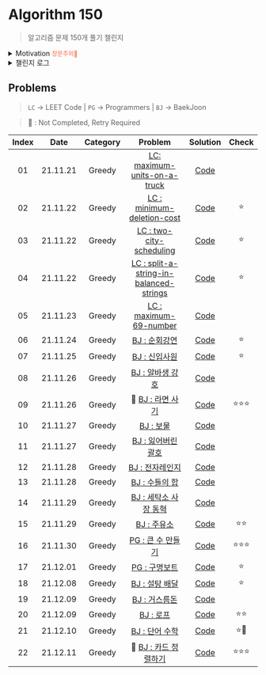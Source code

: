 # Algorithm 150

> 알고리즘 문제 150개 풀기 챌린지

<details>
  <summary>Motivation 
    <span style="font-size:12px; color:tomato">장문주의🚨</span>
  </summary>

코딩 테스트(코테)를 여러 번 보면서, 광탈 상황을 경험하면서 도대체 어떻게 하면 합격할 수 있을까에 대해서 고민을 하게 되었다. 공식적인 기록(온라인 저지 플랫폼에 남은 문제 기록)으로 내가 코테 문제를 연습한 문제 수가 거의 450문제는 되는 것으로 확인되었다.(450문제가 적으면 적지만 일년 반정도의 기간을 고려하면 하루에 한문제 정도 푼 것 같다.) 그런데 왜 나는 코테에서 문제를 풀지 못하는가? 에 대한 해답을 찾고 싶었다.

지금까지 내가 문제를 풀어왔던 스타일은 1문제를 풀어도 정확히 풀어보려고 하였다. 최대한 힌트 같은 것 없이 내 힘으로 문제를 이해하고 로직을 구현하려고 노력하였다. 한 문제를 가지고 몇 시간이고 며칠이고 고민했던 적도 있었다. 이러한 방법이 프로그래밍 실력 향상에는 도움이 될 수 있다. 하지만 코테를 위한 방법이 아니였다.

모든 코테 준비 방법 관련 [영상](<(https://www.youtube.com/watch?v=ukkLCl9yBvE&t=808s)>)에서 하는 말은 `코테 문제의 유형을 익혀서 문제에 익숙해져라`와 `카테고리 별 풀이 방법을 익혀라` 였다. 이런 말을 들으니 난감하였다. 사실 알고리즘 풀이법 혹은 문제별 유형 정리 같은 부분을 한 번도 해본 적이 없었기 때문이다. (오히려 알고리즘 개념 자체를 이해하는데 포커스를 뒀던 것 같다.) 문제를 보고 어떻게 풀어갈지를 생각하고 그에 맞게 문제를 풀었을 뿐이였다. 체계적으로 정리하면서 해본 적이 없었기에 `어떤 문제를 보면 아 이 문제는 이렇게 접근해서 풀면 되는구나` 라는 생각할 수 없었다. 코테 준비는 마치 수능 수학을 준비하듯 해야 했던 것 같다. 그리고 코테에서 많이 나오는 유형은 정해져있고 그러한 유형에만 익숙해지고 그 문제만이라도 정확히 풀어내면 사실 코테를 통과하는게 그렇게 큰 어려움은 아니라고 한다.

내가 직접 코테를 보면서 실제로 코테 정답률과 응시율 등을 비교해 본 결과, 이 말에 절대 공감하게 되었다. 실제로 이번에 본 코테(프로그래머스 시행)에서 약 1100명 정도가 응시를 했고 총 문제는 3문제였다. 정렬문제, 그래프 문제, 그리디 문제(?)로 출제된 것으로 보인다. 이 코테에서는 실시간으로 제출자와 정답자를 확인할 수 있었다. 그런데 놀랍게도 가장 쉬운 문제에 대한 정답자가 300~400명밖에 되지 않았다. 두번째로 어려웠던 문제는 200명정도, 마지막 문제는 정답자가 100명도 채 안되었다. 또한 100위권까지 랭크를 확인할 수 있었는데, 이 결과를 보고 약간 충격😱 을 느끼고 희망😃 을 보았다. `100위 안에 든 사람 중에 3문제를 완벽하게 다 푼 사람은 10명도 채 되지 않았다`. 2 ~ 2.5문제정도로 생각하면 100위권 안에 들었고, 아마도 `2문제만 클리어하면 200위권에는 충분히 들지 않을까` 하는 생각을 들었다. 이 정도면 코테를 통과하는게 엄청 어려운 것은 아니구나 하는 확신을 갖게되었다.(현재는 나는 1 ~ 1.5문제 정도를 해결할 수 있다.)

결론적으로 방향성을 바꿔서 정확히 `코테 통과`를 목표해서 자주 나오는 유형별 문제를 정리하며 익숙해지기로 했다. 자주 나오는 유형 3가지인 `그리디 알고리즘`, `탐색 알고리즘(DFS/BFS 포함)`, `동적 프로그래밍(초중급 난이도 수준)`를 각각 50문제씩 150문제를 `남은 2021년`(이 글을 쓰는 날이 21년 11월 21일이기에 대략 40일정도)동안 풀고 기록할 것이다. 문제에 사용할 플랫폼은 LeetCode, 백준, 프로그래머스를 주로 사용할 것이다.

도오전~~~🚀

</details>

<details>
<summary>챌린지 로그</summary>

✅ Coming Soon 🚀

~~✅ Updated 2023.03.05~~

~~끝내지 못한 챌린지를 다시 시작하기 위해 돌아왔다. 알고리즘 문제는 꾸준함이 중요한데, 항상 용두사미가 된다. 올해엔 꼭 이 챌린지를 마무리하겠다. 최소한의 목표는 일주일에 한문제씩 풀기!!~~

~~✅ Updated 2022.02.12~~

~~결국 작년에 해당 도전 과제는 끝내지 못하였다. 하지만 2022년에 다시 시작한다. 물론 이직을 한 상태이기 때문에 예전처럼 매일 문제를 풀고 하긴 힘들것으로 사료된다.😅 현재 22문제정도를 풀어 놓은 상태이기 때문에 올해동안 3가지 파트에 대한 문제, 총 합 150를 풀어보자. 목표 재설정 및 재도전!! 도전은 끝나지 않는다!! 🚀~~

✅ Updated 2021.11.25

운이 좋았는지 어쨌는지 위에서 언급한 코테에서 합격하였다. 처음으로 코테에서 합격해보는 것이라 기분은 좋지만, 코테에서 내가 원하던 목표를 달성하기 위해선 아직 갈 길이 멀다.
ㅎㅇㅌ 🔥

</details>

## Problems

> `LC` → LEET Code | `PG` → Programmers | `BJ` → BaekJoon

> 📌 : Not Completed, Retry Required

| Index |   Date   | Category |                                                    Problem                                                    |          Solution           |   Check   |
| :---: | :------: | :------: | :-----------------------------------------------------------------------------------------------------------: | :-------------------------: | :-------: |
|  01   | 21.11.21 |  Greedy  |            [LC: maximum-units-on-a-truck](https://leetcode.com/problems/maximum-units-on-a-truck)             | [Code](/150pb/greedy/1.js)  |           |
|  02   | 21.11.22 |  Greedy  | [LC : minimum-deletion-cost](https://leetcode.com/problems/minimum-deletion-cost-to-avoid-repeating-letters/) | [Code](/150pb/greedy/2.js)  |    ⭐️    |
|  03   | 21.11.22 |  Greedy  |                [LC : two-city-scheduling](https://leetcode.com/problems/two-city-scheduling/)                 | [Code](/150pb/greedy/3.js)  |    ⭐️    |
|  04   | 21.11.22 |  Greedy  | [LC : split-a-string-in-balanced-strings](https://leetcode.com/problems/split-a-string-in-balanced-strings/)  | [Code](/150pb/greedy/4.js)  |    ⭐️    |
|  05   | 21.11.23 |  Greedy  |                  [LC : maximum-69-number](https://leetcode.com/problems/maximum-69-number/)                   | [Code](/150pb/greedy/5.js)  |           |
|  06   | 21.11.24 |  Greedy  |                             [BJ : 순회강연](https://www.acmicpc.net/problem/2109)                             | [Code](/150pb/greedy/6.js)  |    ⭐️    |
|  07   | 21.11.25 |  Greedy  |                             [BJ : 신입사원](https://www.acmicpc.net/problem/1946)                             | [Code](/150pb/greedy/7.js)  |    ⭐️    |
|  08   | 21.11.26 |  Greedy  |                           [BJ : 알바생 강호](https://www.acmicpc.net/problem/1758)                            | [Code](/150pb/greedy/8.js)  |           |
|  09   | 21.11.26 |  Greedy  |                          📌 [BJ : 라면 사기](https://www.acmicpc.net/problem/18185)                           | [Code](/150pb/greedy/9.js)  | ⭐️⭐️⭐️ |
|  10   | 21.11.27 |  Greedy  |                              [BJ : 보물 ](https://www.acmicpc.net/problem/1026)                               | [Code](/150pb/greedy/10.js) |           |
|  11   | 21.11.27 |  Greedy  |                          [BJ : 잃어버린 괄호 ](https://www.acmicpc.net/problem/1541)                          | [Code](/150pb/greedy/11.js) |           |
|  12   | 21.11.28 |  Greedy  |                           [BJ : 전자레인지 ](https://www.acmicpc.net/problem/10162)                           | [Code](/150pb/greedy/12.js) |           |
|  13   | 21.11.28 |  Greedy  |                            [BJ : 수들의 합 ](https://www.acmicpc.net/problem/1789)                            | [Code](/150pb/greedy/13.js) |           |
|  14   | 21.11.29 |  Greedy  |                        [BJ : 세탁소 사장 동혁 ](https://www.acmicpc.net/problem/2720)                         | [Code](/150pb/greedy/14.js) |           |
|  15   | 21.11.29 |  Greedy  |                             [BJ : 주유소 ](https://www.acmicpc.net/problem/13305)                             | [Code](/150pb/greedy/15.js) |  ⭐️⭐️   |
|  16   | 21.11.30 |  Greedy  |                [PG : 큰 수 만들기 ](https://programmers.co.kr/learn/courses/30/lessons/42883)                 | [Code](/150pb/greedy/16.js) | ⭐️⭐️⭐️ |
|  17   | 21.12.01 |  Greedy  |                  [PG : 구명보트 ](https://programmers.co.kr/learn/courses/30/lessons/42885)                   | [Code](/150pb/greedy/17.js) |    ⭐️    |
|  18   | 21.12.08 |  Greedy  |                            [BJ : 설탕 배달 ](https://www.acmicpc.net/problem/2839)                            | [Code](/150pb/greedy/18.js) |    ⭐️    |
|  19   | 21.12.09 |  Greedy  |                            [BJ : 거스름돈 ](https://www.acmicpc.net/problem/5585)                             | [Code](/150pb/greedy/19.js) |           |
|  20   | 21.12.09 |  Greedy  |                              [BJ : 로프 ](https://www.acmicpc.net/problem/2217)                               | [Code](/150pb/greedy/20.js) |  ⭐️⭐️   |
|  21   | 21.12.10 |  Greedy  |                            [BJ : 단어 수학 ](https://www.acmicpc.net/problem/1339)                            | [Code](/150pb/greedy/21.js) |   ⭐️🥳   |
|  22   | 21.12.11 |  Greedy  |                         📌 [BJ : 카드 정렬하기](https://www.acmicpc.net/problem/1715)                         | [Code](/150pb/greedy/22.js) | ⭐️⭐️⭐️ |
